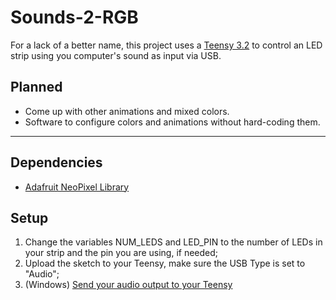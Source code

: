 # Sounds-2-RGB
For a lack of a better name, this project uses a [Teensy 3.2](https://www.pjrc.com/store/teensy32.html) to control an LED strip using you computer's sound as input via USB.

## Planned
- Come up with other animations and mixed colors.
- Software to configure colors and animations without hard-coding them.

---

## Dependencies
- [Adafruit NeoPixel Library](https://github.com/adafruit/Adafruit_NeoPixel)

## Setup
1. Change the variables NUM\_LEDS and LED\_PIN to the number of LEDs in your strip and the pin you are using, if needed;
2. Upload the sketch to your Teensy, make sure the USB Type is set to "Audio";
3. (Windows) [Send your audio output to your Teensy](https://answers.microsoft.com/en-us/windows/forum/windows_10-hardware/output-audio-to-multiple-devices-in-windows-10/b284def2-d684-4f1f-87a0-f562f556aedd?auth=1)

